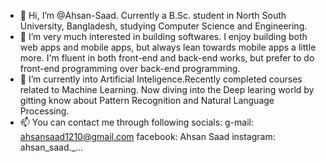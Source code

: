 - 👋 Hi, I’m @Ahsan-Saad. Currently a B.Sc. student in North South University, Bangladesh, studying Computer Science and Engineering.
- 👀 I’m very much interested in building softwares. I enjoy building both web apps and mobile apps, but always lean towards mobile apps a little more. 
      I'm fluent in both front-end and back-end works, but prefer to do front-end programming over back-end programming.
- 🌱 I’m currently into Artificial Inteligence.Recently completed courses related to Machine Learning. 
      Now diving into the Deep learing world by gitting know about Pattern Recognition and Natural Language Processing.
- 📫 You can contact me through following socials:
      g-mail: ahsansaad1210@gmail.com
      facebook: Ahsan Saad
      instagram: ahsan_saad._...

<!---
Ahsan-Saad/Ahsan-Saad is a ✨ special ✨ repository because its `README.md` (this file) appears on your GitHub profile.
You can click the Preview link to take a look at your changes.
--->

